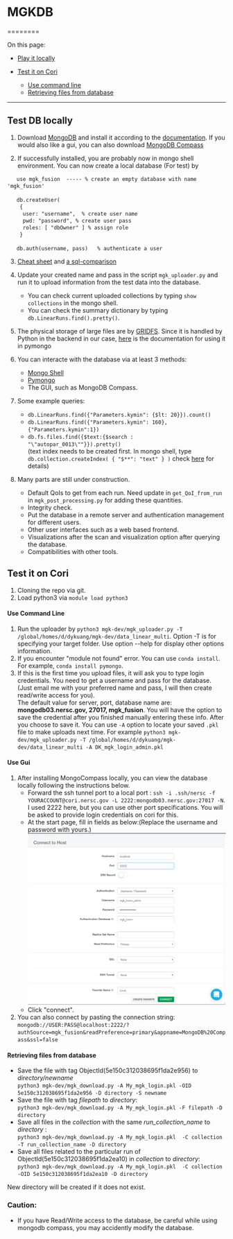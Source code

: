 # **MGKDB**
========

On this page:  

* [Play it locally](#markdown-header-play-it-locally)  

* [Test it on Cori](#markdown-header-test-it-on-cori)  
    * [Use command line](#markdown-header-test-it-on-cori)  
    * [Retrieving files from database](#markdown-header-retrieving-files-from-database)

---


## Test DB  locally

1. Download [MongoDB](https://www.mongodb.com/what-is-mongodb) and install it according to the [documentation](https://docs.mongodb.com/manual/administration/install-community/). If you would also like a gui, you can also download [MongoDB Compass](https://www.mongodb.com/products/compass)

2. If successfully installed, you are probably now in mongo shell environment. You can now create a local database (For test) by   
```
   use mgk_fusion  ----- % create an empty database with name 'mgk_fusion'   

   db.createUser(   
    {   
     user: "username",  % create user name  
     pwd: "password", % create user pass  
     roles: [ "dbOwner" ] % assign role  
    }   
   
   db.auth(username, pass)   % authenticate a user    
```  

3. [Cheat sheet](https://blog.codecentric.de/files/2012/12/MongoDB-CheatSheet-v1_0.pdf) and [a sql-comparison](https://docs.mongodb.com/manual/reference/sql-comparison/ )  

4. Update your created name and pass in the script `mgk_uploader.py` and run it to upload information from the test data into the database.  
   * You can check current uploaded collections by typing `show collections` in the mongo shell.   
   * You can check the summary dictionary by typing `db.LinearRuns.find().pretty()`.

5. The physical storage of large files are by [GRIDFS](https://docs.mongodb.com/manual/core/gridfs/). Since it is handled by Python in the backend in our case, [here](https://api.mongodb.com/python/current/api/gridfs/index.html) is the documentation for using it in pymongo

6. You can interacte with the database via at least 3 methods:  
   * [Mongo Shell](https://docs.mongodb.com/manual/mongo/)  
   * [Pymongo](https://api.mongodb.com/python/current/api/index.html)  
   * The GUI, such as MongoDB Compass.  
   

7. Some example queries:  
   * `db.LinearRuns.find({"Parameters.kymin": {$lt: 20}}).count()`   
   * `db.LinearRuns.find({"Parameters.kymin": 160},{"Parameters.kymin":1})`    
   * `db.fs.files.find({$text:{$search : "\"autopar_0013\""}}).pretty()`   
   (text index needs to be created first. In mongo shell, type `db.collection.createIndex( { "$**": "text" } )` check [here](https://docs.mongodb.com/v3.2/core/index-text/) for details) 
  
8. Many parts are still under construction.   
   * Default QoIs to get from each run.  Need update in `get_QoI_from_run` in `mgk_post_processing.py` for adding these quantities.    
   * Integrity check.  
   * Put the database in a remote server and authentication management for different users.    
   * Other user interfaces such as a web based frontend.    
   * Visualizations after the scan and visualization option after querying the database.  
   * Compatibilities with other tools.

## Test it on Cori

1. Cloning the repo via git.  
2. Load python3 via `module load python3` 

#### Use Command Line
1. Run the uploader by `python3 mgk-dev/mgk_uploader.py -T /global/homes/d/dykuang/mgk-dev/data_linear_multi`.  Option -T is for specifying your target folder. Use option --help for display other options information.  
2. If you encounter "module not found" error. You can use `conda install`. For example, `conda install pymongo`.  
3. If this is the first time you upload files, it will ask you to type login credentials. You need to get a username and pass for the database. (Just email me with your preferred name and pass, I will then create read/write access for you).  
The default value for server, port, database name are:  **mongodb03.nersc.gov, 27017, mgk_fusion**. You will have the option to save the credential after you finished manually entering these info.
After you choose to save it. You can use `-A` option to locate your saved `.pkl` file to make uploads next time. For example `python3 mgk-dev/mgk_uploader.py -T /global/homes/d/dykuang/mgk-dev/data_linear_multi -A DK_mgk_login_admin.pkl`
#### Use Gui
1. After installing MongoCompass locally, you can view the database locally following the instructions below.  
   * Forward the ssh tunnel port to a local port : `ssh -i .ssh/nersc -f YOURACCOUNT@cori.nersc.gov -L 2222:mongodb03.nersc.gov:27017 -N`. I used 2222 here, but you can use other port specifications.
    You will be asked to provide login credentials on cori for this.    
   * At the start page, fill in fields as below:(Replace the username and password with yours.)  
![picture](mongocompasslogin.png)     
   * Click "connect".      
6. You can also connect by pasting the connection string:  
`mongodb://USER:PASS@localhost:2222/?authSource=mgk_fusion&readPreference=primary&appname=MongoDB%20Compass&ssl=false`  

#### Retrieving files from database    
* Save the file with tag ObjectId(5e150c312038695f1da2e956) to *directory/newname*  
`python3 mgk-dev/mgk_download.py -A My_mgk_login.pkl -OID 5e150c312038695f1da2e956 -D directory -S newname`  
* Save the file with tag *filepath* to *directory*:  
`python3 mgk-dev/mgk_download.py -A My_mgk_login.pkl -F filepath -D directory`    
* Save all files in the *collection* with the same *run_collection_name* to *directory* :  
`python3 mgk-dev/mgk_download.py -A My_mgk_login.pkl  -C collection -T run_collection_name -D directory`    
* Save all files related to the particular run of ObjectId(5e150c312038695f1da2ea10) in *collection* to *directory*:  
`python3 mgk-dev/mgk_download.py -A My_mgk_login.pkl  -C collection -OID 5e150c312038695f1da2ea10 -D directory`  

New directory will be created if it does not exist.

### Caution:
* If you have Read/Write access to the database, be careful while using mongodb compass, you may accidently modify the database.  
